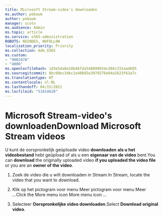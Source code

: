 ```yaml
---
title: Microsoft Stream-video's downloaden
ms.author: pebaum
author: pebaum
manager: scotv
ms.audience: Admin
ms.topic: article
ms.service: o365-administration
ROBOTS: NOINDEX, NOFOLLOW
localization_priority: Priority
ms.collection: Adm_O365
ms.custom:
- "9002470"
- "4806"
ms.openlocfilehash: 1d3e54a8e18b46fda548099934cd94c331aad605
ms.sourcegitcommit: 8bc60ec34bc1e40685e3976576e04a2623f63a7c
ms.translationtype: HT
ms.contentlocale: nl-NL
ms.lasthandoff: 04/15/2021
ms.locfileid: "51814620"
---
```

# <a name="download-microsoft-stream-videos"></a><span data-ttu-id="9b721-102">Microsoft Stream-video's downloaden</span><span class="sxs-lookup"><span data-stu-id="9b721-102">Download Microsoft Stream videos</span></span>

<span data-ttu-id="9b721-103">U kunt de oorspronkelijk geüploade video **downloaden** **als u het videobestand** hebt geüpload of als u een **eigenaar van de video** bent.</span><span class="sxs-lookup"><span data-stu-id="9b721-103">You can **download** the originally uploaded video **if you uploaded the video file** or you are an **owner of the video**.</span></span>

1. <span data-ttu-id="9b721-104">Zoek de video die u wilt downloaden in Stream.</span><span class="sxs-lookup"><span data-stu-id="9b721-104">In Stream, locate the video that you want to download.</span></span>

2. <span data-ttu-id="9b721-105">Klik op het pictogram voor menu Meer pictogram voor menu Meer *...*</span><span class="sxs-lookup"><span data-stu-id="9b721-105">Click the More menu icon More menu icon *...*</span></span>

3. <span data-ttu-id="9b721-106">Selecteer **Oorspronkelijke video downloaden**.</span><span class="sxs-lookup"><span data-stu-id="9b721-106">Select **Download original video**.</span></span>

